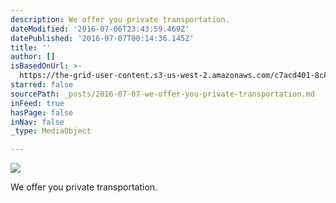 ```yaml
---
description: We offer you private transportation.
dateModified: '2016-07-06T23:43:59.469Z'
datePublished: '2016-07-07T00:14:36.145Z'
title: ''
author: []
isBasedOnUrl: >-
  https://the-grid-user-content.s3-us-west-2.amazonaws.com/c7acd401-8c83-4a3f-9043-9f30e41e0efe.jpg
starred: false
sourcePath: _posts/2016-07-07-we-offer-you-private-transportation.md
inFeed: true
hasPage: false
inNav: false
_type: MediaObject

---
```

![](https://the-grid-user-content.s3-us-west-2.amazonaws.com/c7acd401-8c83-4a3f-9043-9f30e41e0efe.jpg)

We offer you private transportation.